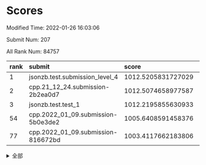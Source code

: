 # Scores

Modified Time: 2022-01-26 16:03:06

Submit Num: 207

All Rank Num: 84757

| rank |               submit               |       score        |       sigma        | pk_num |
| :--- | :--------------------------------- | :----------------- | :----------------- | :----- |
| 1    | jsonzb.test.submission_level_4     | 1012.5205831727029 | 0.7890681132773582 | 1639   |
| 2    | cpp.21_12_24.submission-2b2ea0d7   | 1012.5074658977587 | 0.7974719460629375 | 1640   |
| 3    | jsonzb.test.test_1                 | 1012.2195855630933 | 0.8142183871455313 | 1638   |
| 54   | cpp.2022_01_09.submission-5b0e3de2 | 1005.6408591458376 | 0.7075095073889015 | 1639   |
| 77   | cpp.2022_01_09.submission-816672bd | 1003.4117662183806 | 0.7288459326145637 | 1639   |


<details>
<summary>全部</summary>

| rank |                 submit                 |       score        |       sigma        | pk_num |
| :--- | :------------------------------------- | :----------------- | :----------------- | :----- |
| 1    | jsonzb.test.submission_level_4         | 1012.5205831727029 | 0.7890681132773582 | 1639   |
| 2    | cpp.21_12_24.submission-2b2ea0d7       | 1012.5074658977587 | 0.7974719460629375 | 1640   |
| 3    | jsonzb.test.test_1                     | 1012.2195855630933 | 0.8142183871455313 | 1638   |
| 4    | gobigger.level_3.submission_level_3_10 | 1011.5086007919739 | 0.760468000324773  | 1635   |
| 5    | gobigger.level_3.submission_level_3_32 | 1011.4714212287503 | 0.7705166672143335 | 1635   |
| 6    | gobigger.level_3.submission_level_3_31 | 1011.2224686506036 | 0.773957815186256  | 1638   |
| 7    | gobigger.level_3.submission_level_3_24 | 1010.9477646205557 | 0.7700454448717589 | 1643   |
| 8    | gobigger.level_3.submission_level_3_42 | 1010.9329586561769 | 0.7597545071765183 | 1638   |
| 9    | gobigger.level_3.submission_level_3_29 | 1010.893188793693  | 0.7716137231056479 | 1639   |
| 10   | gobigger.level_3.submission_level_3_22 | 1010.8904496645239 | 0.7690386160726923 | 1642   |
| 11   | gobigger.level_3.submission_level_3_16 | 1010.7494304536016 | 0.7702340922299964 | 1634   |
| 12   | gobigger.level_3.submission_level_3_43 | 1010.674121262374  | 0.7649836847980169 | 1640   |
| 13   | gobigger.level_3.submission_level_3_19 | 1010.6654926874282 | 0.7768854960697178 | 1639   |
| 14   | gobigger.level_3.submission_level_3_6  | 1010.6413137921223 | 0.7681061665318458 | 1637   |
| 15   | gobigger.level_3.submission_level_3_48 | 1010.5617553679084 | 0.7447241498434065 | 1637   |
| 16   | gobigger.level_3.submission_level_3_49 | 1010.5432831564873 | 0.7706486320761881 | 1639   |
| 17   | gobigger.level_3.submission_level_3_0  | 1010.4753971578637 | 0.7785262166618951 | 1635   |
| 18   | gobigger.level_3.submission_level_3_26 | 1010.4432952711092 | 0.7492015115642934 | 1636   |
| 19   | gobigger.level_3.submission_level_3_33 | 1010.4389846624274 | 0.750855867088474  | 1634   |
| 20   | gobigger.level_3.submission_level_3_7  | 1010.3898018225569 | 0.7842204173642527 | 1639   |
| 21   | gobigger.level_3.submission_level_3_9  | 1010.3238012733027 | 0.7421841102010264 | 1636   |
| 22   | gobigger.level_3.submission_level_3_40 | 1010.2901662437584 | 0.8112333930600216 | 1639   |
| 23   | gobigger.level_3.submission_level_3_36 | 1010.2870593519706 | 0.7657999924715897 | 1633   |
| 24   | gobigger.level_3.submission_level_3_2  | 1010.2809907823568 | 0.7663084273496688 | 1641   |
| 25   | gobigger.level_3.submission_level_3_46 | 1010.243064447689  | 0.7560251756639713 | 1637   |
| 26   | gobigger.level_3.submission_level_3_3  | 1010.0825495476146 | 0.7687662791787486 | 1638   |
| 27   | gobigger.level_3.submission_level_3_39 | 1010.0325258044643 | 0.7481825525435575 | 1640   |
| 28   | gobigger.level_3.submission_level_3_34 | 1010.0221609044486 | 0.7217647882093149 | 1639   |
| 29   | gobigger.level_3.submission_level_3_38 | 1010.0005024242059 | 0.7634726243671226 | 1641   |
| 30   | gobigger.level_3.submission_level_3_23 | 1009.9410749901494 | 0.7664762570615243 | 1642   |
| 31   | gobigger.level_3.submission_level_3_14 | 1009.9237774738575 | 0.7524554762234615 | 1640   |
| 32   | gobigger.level_3.submission_level_3_30 | 1009.847645327873  | 0.7733036774512138 | 1637   |
| 33   | gobigger.level_3.submission_level_3_41 | 1009.7456620500873 | 0.7610468979016803 | 1637   |
| 34   | gobigger.level_3.submission_level_3_28 | 1009.7150785128295 | 0.7456538851245261 | 1638   |
| 35   | gobigger.level_3.submission_level_3_4  | 1009.5712707881805 | 0.7330794523009878 | 1641   |
| 36   | gobigger.level_3.submission_level_3_18 | 1009.5427038815702 | 0.7434140310964137 | 1642   |
| 37   | gobigger.level_3.submission_level_3_20 | 1009.4901834529534 | 0.7516608187963821 | 1641   |
| 38   | gobigger.level_3.submission_level_3_15 | 1009.4882136152085 | 0.7506112152265789 | 1643   |
| 39   | gobigger.level_3.submission_level_3_47 | 1009.4741015211563 | 0.7493479106497085 | 1639   |
| 40   | gobigger.level_3.submission_level_3_25 | 1009.4640031022209 | 0.7269170627523998 | 1639   |
| 41   | gobigger.level_3.submission_level_3_27 | 1009.3235393425084 | 0.717897529403636  | 1634   |
| 42   | gobigger.level_3.submission_level_3_5  | 1009.2743480369081 | 0.7653196155505283 | 1639   |
| 43   | gobigger.level_3.submission_level_3_45 | 1009.214875559912  | 0.7232699150426105 | 1643   |
| 44   | gobigger.level_3.submission_level_3_12 | 1009.1674257732682 | 0.7670508276801703 | 1639   |
| 45   | gobigger.level_3.submission_level_3_44 | 1009.1664202868676 | 0.7620026306996901 | 1641   |
| 46   | gobigger.level_3.submission_level_3_8  | 1008.9919862905875 | 0.7415212407132233 | 1639   |
| 47   | gobigger.level_3.submission_level_3_13 | 1008.9545200209802 | 0.7307692219969931 | 1639   |
| 48   | gobigger.level_3.submission_level_3_21 | 1008.9114238236768 | 0.7566462006364796 | 1639   |
| 49   | gobigger.level_3.submission_level_3_35 | 1008.8603895695841 | 0.7283139443431286 | 1639   |
| 50   | gobigger.level_3.submission_level_3_37 | 1008.7917918251169 | 0.7326449107489944 | 1634   |
| 51   | gobigger.level_3.submission_level_3_11 | 1008.6683757766893 | 0.742023247887819  | 1634   |
| 52   | gobigger.level_3.submission_level_3_17 | 1008.5495212261146 | 0.7367865164014694 | 1635   |
| 53   | gobigger.level_3.submission_level_3_1  | 1008.4062174197777 | 0.7533364536120701 | 1638   |
| 54   | cpp.2022_01_09.submission-5b0e3de2     | 1005.6408591458376 | 0.7075095073889015 | 1639   |
| 55   | gobigger.level_1.submission_level_1_36 | 1005.4230239025378 | 0.7236218608308641 | 1636   |
| 56   | gobigger.level_1.submission_level_1_13 | 1004.74822910853   | 0.7131537597472651 | 1641   |
| 57   | gobigger.level_1.submission_level_1_23 | 1004.579931012048  | 0.713604260871613  | 1636   |
| 58   | gobigger.level_1.submission_level_1_40 | 1004.4100617257376 | 0.7159414849826223 | 1640   |
| 59   | gobigger.level_1.submission_level_1_22 | 1004.3386204413695 | 0.720484357431751  | 1640   |
| 60   | gobigger.level_1.submission_level_1_6  | 1004.3050037262493 | 0.7160323640219137 | 1639   |
| 61   | gobigger.level_1.submission_level_1_32 | 1004.2257828255612 | 0.718536634395908  | 1641   |
| 62   | gobigger.level_1.submission_level_1_43 | 1004.1637268175143 | 0.7072846650056684 | 1641   |
| 63   | gobigger.level_1.submission_level_1_20 | 1003.986178000581  | 0.7176682444076057 | 1637   |
| 64   | gobigger.level_1.submission_level_1_27 | 1003.9357517163336 | 0.7216198415606758 | 1635   |
| 65   | gobigger.level_1.submission_level_1_19 | 1003.9251908555724 | 0.7230294991125534 | 1641   |
| 66   | gobigger.level_1.submission_level_1_46 | 1003.9098991142608 | 0.7216860103370993 | 1638   |
| 67   | gobigger.level_1.submission_level_1_16 | 1003.8627976332942 | 0.7263727877810504 | 1632   |
| 68   | gobigger.level_1.submission_level_1_1  | 1003.6713507353359 | 0.7235849122735061 | 1639   |
| 69   | gobigger.level_1.submission_level_1_7  | 1003.6660542030775 | 0.7171363777745315 | 1635   |
| 70   | gobigger.level_1.submission_level_1_33 | 1003.6416593056936 | 0.7137489961351057 | 1636   |
| 71   | gobigger.level_1.submission_level_1_39 | 1003.571019714501  | 0.7136534126827638 | 1633   |
| 72   | gobigger.level_1.submission_level_1_42 | 1003.5521486293624 | 0.7067378967122123 | 1639   |
| 73   | gobigger.level_1.submission_level_1_29 | 1003.5200262630709 | 0.7168800424925402 | 1641   |
| 74   | gobigger.level_1.submission_level_1_21 | 1003.4890961709374 | 0.7222043317099811 | 1634   |
| 75   | gobigger.level_1.submission_level_1_25 | 1003.4486852370542 | 0.7190364739528946 | 1636   |
| 76   | gobigger.level_1.submission_level_1_24 | 1003.414907561569  | 0.7101867174744723 | 1639   |
| 77   | cpp.2022_01_09.submission-816672bd     | 1003.4117662183806 | 0.7288459326145637 | 1639   |
| 78   | gobigger.level_1.submission_level_1_9  | 1003.3700168021542 | 0.7251905831773785 | 1640   |
| 79   | gobigger.level_1.submission_level_1_10 | 1003.275941512398  | 0.7102593409646074 | 1640   |
| 80   | gobigger.level_1.submission_level_1_49 | 1003.2577775592406 | 0.7099111290711896 | 1639   |
| 81   | gobigger.level_1.submission_level_1_44 | 1003.2516146766682 | 0.7202513363011049 | 1638   |
| 82   | gobigger.level_1.submission_level_1_11 | 1003.2171485146492 | 0.7114456250885411 | 1645   |
| 83   | gobigger.level_1.submission_level_1_26 | 1003.1758919089079 | 0.7117200805478658 | 1638   |
| 84   | gobigger.level_1.submission_level_1_41 | 1003.152065887902  | 0.7104949701064022 | 1640   |
| 85   | gobigger.level_1.submission_level_1_31 | 1003.1504407589988 | 0.7212436685765425 | 1638   |
| 86   | gobigger.level_1.submission_level_1_14 | 1003.1479635403585 | 0.7083917914778036 | 1640   |
| 87   | gobigger.level_1.submission_level_1_37 | 1003.0460410546483 | 0.7169047417606944 | 1641   |
| 88   | gobigger.level_1.submission_level_1_47 | 1002.9630455969174 | 0.7198583770108364 | 1637   |
| 89   | gobigger.level_1.submission_level_1_38 | 1002.9018621916879 | 0.7139659352865129 | 1637   |
| 90   | gobigger.level_1.submission_level_1_12 | 1002.8198882121466 | 0.7146735019827243 | 1640   |
| 91   | gobigger.level_1.submission_level_1_15 | 1002.8118801383472 | 0.6979072338308036 | 1641   |
| 92   | gobigger.level_1.submission_level_1_48 | 1002.7852507618032 | 0.7240806360562745 | 1634   |
| 93   | gobigger.level_1.submission_level_1_0  | 1002.7675561122984 | 0.7243153075816245 | 1638   |
| 94   | gobigger.level_1.submission_level_1_17 | 1002.7123996284291 | 0.7183233005504261 | 1636   |
| 95   | gobigger.level_1.submission_level_1_45 | 1002.6760703511214 | 0.7192831267796842 | 1635   |
| 96   | gobigger.level_1.submission_level_1_18 | 1002.674214888634  | 0.7106599961666988 | 1635   |
| 97   | gobigger.level_1.submission_level_1_28 | 1002.6671166522071 | 0.7120706757644085 | 1636   |
| 98   | gobigger.level_1.submission_level_1_35 | 1002.4717978261261 | 0.7163079359772128 | 1637   |
| 99   | gobigger.level_1.submission_level_1_5  | 1002.4613394424456 | 0.7075210640067887 | 1638   |
| 100  | gobigger.level_1.submission_level_1_34 | 1002.439176100101  | 0.7005100582559584 | 1637   |
| 101  | gobigger.level_1.submission_level_1_8  | 1002.3898876416384 | 0.71011953715734   | 1634   |
| 102  | gobigger.level_1.submission_level_1_3  | 1002.3086017557948 | 0.7224415671446579 | 1643   |
| 103  | gobigger.level_1.submission_level_1_30 | 1002.1855715368625 | 0.7148543767902426 | 1641   |
| 104  | gobigger.level_1.submission_level_1_2  | 1001.8686664661717 | 0.7074164175537924 | 1634   |
| 105  | gobigger.level_1.submission_level_1_4  | 1001.8430822782325 | 0.7145586179401373 | 1637   |
| 106  | gobigger.random.submission_random_5    | 997.4204383794647  | 0.703153104540832  | 1636   |
| 107  | gobigger.random.submission_random_2    | 997.380569271787   | 0.70374936722723   | 1638   |
| 108  | gobigger.random.submission_random_39   | 997.1547786485015  | 0.7072767939152659 | 1638   |
| 109  | gobigger.random.submission_random_0    | 996.7851506574157  | 0.7103460636084948 | 1641   |
| 110  | gobigger.random.submission_random_21   | 996.7680243023754  | 0.7288529061100293 | 1640   |
| 111  | gobigger.random.submission_random_37   | 996.7469617121973  | 0.7118675481403457 | 1637   |
| 112  | gobigger.random.submission_random_1    | 996.7293805666271  | 0.700089457045923  | 1637   |
| 113  | gobigger.random.submission_random_36   | 996.7077175209779  | 0.7203519087338517 | 1639   |
| 114  | gobigger.random.submission_random_18   | 996.5628245464369  | 0.7017495003567371 | 1641   |
| 115  | gobigger.random.submission_random_14   | 996.556673905597   | 0.708001975891598  | 1638   |
| 116  | gobigger.random.submission_random_11   | 996.5519004665736  | 0.7140323274647826 | 1636   |
| 117  | gobigger.random.submission_random_30   | 996.5173038978644  | 0.6986262303312774 | 1631   |
| 118  | gobigger.random.submission_random_35   | 996.4101447894667  | 0.6951332540241142 | 1636   |
| 119  | gobigger.random.submission_random_20   | 996.3703345888372  | 0.7036143647063444 | 1638   |
| 120  | gobigger.random.submission_random_32   | 996.3320112841565  | 0.7206843493332794 | 1634   |
| 121  | gobigger.random.submission_random_27   | 996.3172633633652  | 0.7289628604497699 | 1639   |
| 122  | gobigger.random.submission_random_38   | 996.2757935949953  | 0.7000079289172918 | 1632   |
| 123  | gobigger.random.submission_random_48   | 996.2725219048745  | 0.7277777185509937 | 1638   |
| 124  | gobigger.random.submission_random_10   | 996.2715138965027  | 0.7057048590442465 | 1639   |
| 125  | gobigger.random.submission_random_33   | 996.1939878119036  | 0.7115661917658109 | 1639   |
| 126  | gobigger.random.submission_random_12   | 996.1493992141034  | 0.713208236828925  | 1637   |
| 127  | gobigger.random.submission_random_34   | 996.0760493860404  | 0.6979296658512895 | 1634   |
| 128  | gobigger.random.submission_random_15   | 996.0711220538352  | 0.7158402060802361 | 1641   |
| 129  | gobigger.random.submission_random_7    | 995.9909368588783  | 0.7202180324446524 | 1637   |
| 130  | gobigger.random.submission_random_9    | 995.9755865813023  | 0.7044592537903986 | 1637   |
| 131  | gobigger.random.submission_random_46   | 995.9619334796917  | 0.7142294836455656 | 1637   |
| 132  | gobigger.random.submission_random_44   | 995.9613881563482  | 0.7136777661198085 | 1638   |
| 133  | gobigger.random.submission_random_24   | 995.7882667113263  | 0.7217771335635523 | 1635   |
| 134  | gobigger.random.submission_random_42   | 995.7016726473604  | 0.7196592845446056 | 1639   |
| 135  | gobigger.random.submission_random_3    | 995.6896623421037  | 0.709270608599221  | 1637   |
| 136  | gobigger.random.submission_random_41   | 995.6623164067596  | 0.714816929269653  | 1632   |
| 137  | gobigger.random.submission_random_45   | 995.6573823476052  | 0.7140724660457973 | 1643   |
| 138  | gobigger.random.submission_random_22   | 995.6158485917542  | 0.713138118640043  | 1642   |
| 139  | gobigger.random.submission_random_13   | 995.5823995349814  | 0.7220038940351704 | 1641   |
| 140  | gobigger.random.submission_random_26   | 995.5104238533638  | 0.710437091969093  | 1636   |
| 141  | gobigger.random.submission_random_16   | 995.4682219628478  | 0.7152331450331239 | 1640   |
| 142  | gobigger.random.submission_random_25   | 995.4395310987144  | 0.7112649428870731 | 1638   |
| 143  | gobigger.random.submission_random_19   | 995.4199639666167  | 0.720456519720969  | 1636   |
| 144  | gobigger.random.submission_random_6    | 995.3910533937313  | 0.7133329600908693 | 1637   |
| 145  | gobigger.random.submission_random_17   | 995.3879774929359  | 0.7178615741439078 | 1636   |
| 146  | gobigger.random.submission_random_43   | 995.387619492972   | 0.7017597593953575 | 1634   |
| 147  | gobigger.random.submission_random_47   | 995.3740098643956  | 0.7363794866481931 | 1634   |
| 148  | gobigger.random.submission_random_8    | 995.3622656546821  | 0.7130752496601146 | 1637   |
| 149  | gobigger.random.submission_random_28   | 995.3153822750272  | 0.7271095592289054 | 1640   |
| 150  | gobigger.random.submission_random_40   | 995.1923658267837  | 0.7263117198377119 | 1638   |
| 151  | gobigger.random.submission_random_23   | 995.1788427730485  | 0.7120007802269738 | 1638   |
| 152  | gobigger.random.submission_random_31   | 995.1151258379077  | 0.7149545855698413 | 1641   |
| 153  | gobigger.random.submission_random_49   | 995.0145241220843  | 0.7109951807694714 | 1643   |
| 154  | gobigger.random.submission_random_4    | 994.943704394915   | 0.7161866006944868 | 1641   |
| 155  | gobigger.random.submission_random_29   | 994.9142719948269  | 0.7126525732989984 | 1643   |
| 156  | gobigger.level_2.submission_level_2_4  | 994.2155208348837  | 0.7251126763654557 | 1638   |
| 157  | gobigger.level_2.submission_level_2_32 | 993.3517785126402  | 0.7517862508123225 | 1639   |
| 158  | gobigger.level_2.submission_level_2_39 | 993.3468182419946  | 0.7397789867846911 | 1641   |
| 159  | gobigger.level_2.submission_level_2_15 | 993.2102239360369  | 0.7276445722512943 | 1633   |
| 160  | gobigger.level_2.submission_level_2_31 | 992.9369670857195  | 0.7373101465357874 | 1639   |
| 161  | gobigger.level_2.submission_level_2_9  | 992.7720761089456  | 0.7270669631384274 | 1636   |
| 162  | gobigger.level_2.submission_level_2_5  | 992.6487737354338  | 0.7550643699135817 | 1636   |
| 163  | gobigger.level_2.submission_level_2_24 | 992.6096511396021  | 0.7520741541833086 | 1635   |
| 164  | gobigger.level_2.submission_level_2_19 | 992.5746903257617  | 0.7642351728092769 | 1637   |
| 165  | gobigger.level_2.submission_level_2_17 | 992.4565957405196  | 0.7443588617906309 | 1640   |
| 166  | gobigger.level_2.submission_level_2_10 | 992.4509199791772  | 0.733960960204363  | 1637   |
| 167  | gobigger.level_2.submission_level_2_11 | 992.4229458354885  | 0.7368800368987013 | 1634   |
| 168  | gobigger.level_2.submission_level_2_3  | 992.3721549338776  | 0.727412132473141  | 1638   |
| 169  | gobigger.level_2.submission_level_2_22 | 992.1888854581041  | 0.7571745893901323 | 1638   |
| 170  | gobigger.level_2.submission_level_2_43 | 992.1598475753361  | 0.7420428622200005 | 1631   |
| 171  | gobigger.level_2.submission_level_2_40 | 992.1576028369893  | 0.755678018642654  | 1637   |
| 172  | gobigger.level_2.submission_level_2_13 | 992.1271295336225  | 0.7524410763275763 | 1636   |
| 173  | gobigger.level_2.submission_level_2_42 | 992.1210392808014  | 0.7487769658208214 | 1638   |
| 174  | gobigger.level_2.submission_level_2_16 | 992.1137132530097  | 0.7542963732703957 | 1639   |
| 175  | gobigger.level_2.submission_level_2_1  | 992.0962921583299  | 0.7332598409582847 | 1637   |
| 176  | gobigger.level_2.submission_level_2_45 | 992.0918264211733  | 0.7397833764682997 | 1638   |
| 177  | gobigger.level_2.submission_level_2_25 | 992.0329341392105  | 0.7388955668945736 | 1637   |
| 178  | gobigger.level_2.submission_level_2_28 | 992.0047744556982  | 0.7422064842792909 | 1639   |
| 179  | gobigger.level_2.submission_level_2_7  | 992.0013751061549  | 0.7413561660143092 | 1639   |
| 180  | gobigger.level_2.submission_level_2_38 | 991.9956824520987  | 0.7391024080569273 | 1637   |
| 181  | gobigger.level_2.submission_level_2_12 | 991.9769367047887  | 0.7484177391939967 | 1638   |
| 182  | gobigger.level_2.submission_level_2_33 | 991.8898884679355  | 0.7403150765404647 | 1637   |
| 183  | gobigger.level_2.submission_level_2_41 | 991.8837945259845  | 0.7406947891518445 | 1632   |
| 184  | gobigger.level_2.submission_level_2_49 | 991.8671217122919  | 0.7417979672875047 | 1638   |
| 185  | gobigger.level_2.submission_level_2_18 | 991.8582519195047  | 0.7527088801700952 | 1639   |
| 186  | gobigger.level_2.submission_level_2_23 | 991.855312643194   | 0.763204875897026  | 1643   |
| 187  | gobigger.level_2.submission_level_2_48 | 991.846647972567   | 0.7439538261668612 | 1641   |
| 188  | gobigger.level_2.submission_level_2_26 | 991.7325878491941  | 0.7469499647542577 | 1641   |
| 189  | gobigger.level_2.submission_level_2_14 | 991.6642458877938  | 0.7488336099519347 | 1639   |
| 190  | gobigger.level_2.submission_level_2_46 | 991.599022668338   | 0.7642203822668686 | 1633   |
| 191  | gobigger.level_2.submission_level_2_27 | 991.5413382662842  | 0.7550931901909654 | 1641   |
| 192  | gobigger.level_2.submission_level_2_2  | 991.472716012272   | 0.77196506097898   | 1635   |
| 193  | gobigger.level_2.submission_level_2_6  | 991.4404014837203  | 0.751269072239575  | 1639   |
| 194  | gobigger.level_2.submission_level_2_0  | 991.4349215784832  | 0.7610608386875205 | 1637   |
| 195  | gobigger.level_2.submission_level_2_8  | 991.3774862391189  | 0.7633745573971272 | 1635   |
| 196  | gobigger.level_2.submission_level_2_29 | 991.3449448815842  | 0.7311188373509179 | 1640   |
| 197  | gobigger.level_2.submission_level_2_21 | 990.8647418953825  | 0.7515778400869181 | 1638   |
| 198  | gobigger.level_2.submission_level_2_34 | 990.7486911015056  | 0.781015205563461  | 1638   |
| 199  | gobigger.level_2.submission_level_2_20 | 990.7157744159858  | 0.7655472118965189 | 1637   |
| 200  | gobigger.level_2.submission_level_2_47 | 990.572074166709   | 0.7742910921936556 | 1634   |
| 201  | gobigger.level_2.submission_level_2_30 | 990.388836696813   | 0.7633191477814948 | 1636   |
| 202  | gobigger.level_2.submission_level_2_36 | 990.0456291415837  | 0.7703960579003883 | 1634   |
| 203  | gobigger.level_2.submission_level_2_35 | 990.0423279061497  | 0.76098709659137   | 1632   |
| 204  | gobigger.level_2.submission_level_2_37 | 989.9410410565013  | 0.7794128134799767 | 1636   |
| 205  | gobigger.level_2.submission_level_2_44 | 989.5872754077128  | 0.7801929259224054 | 1638   |
| 206  | gobigger.none.submission_none_0        | 978.2659933944387  | 1.3107188941816823 | 1638   |
| 207  | gobigger.none.submission_none_1        | 975.5276667911269  | 1.5360843054979079 | 1635   |

</details>